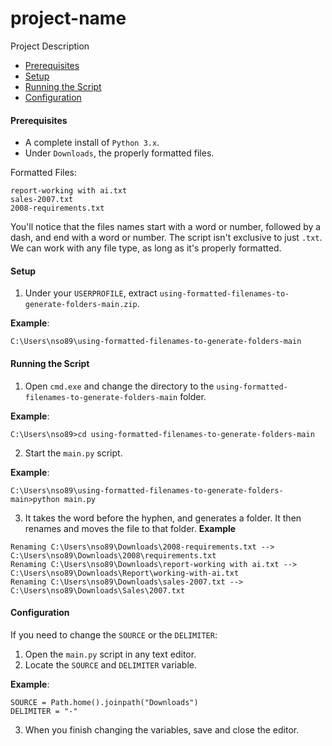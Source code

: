 # project-name
Project Description

* [Prerequisites](#prerequisites)
* [Setup](#setup)
* [Running the Script](#running-the-script)
* [Configuration](#configuration)

#### <a name="prerequisites"></a>Prerequisites
* A complete install of `Python 3.x`.
* Under `Downloads`, the properly formatted files.

Formatted Files:
```
report-working with ai.txt
sales-2007.txt
2008-requirements.txt
```
You'll notice that the files names start with a word or number, followed by a dash, and end with a word or number. The script isn't exclusive to just `.txt`. We can work with any file type, as long as it's properly formatted. 

#### <a name="setup"></a>Setup
1. Under your `USERPROFILE`, extract `using-formatted-filenames-to-generate-folders-main.zip`.

**Example**:
```batch
C:\Users\nso89\using-formatted-filenames-to-generate-folders-main
```
#### <a name="running-the-script"></a>Running the Script
1. Open `cmd.exe` and change the directory to the `using-formatted-filenames-to-generate-folders-main` folder.

**Example**:
```batch
C:\Users\nso89>cd using-formatted-filenames-to-generate-folders-main
```
2. Start the `main.py` script.

**Example**:
```batch
C:\Users\nso89\using-formatted-filenames-to-generate-folders-main>python main.py
```

3. It takes the word before the hyphen, and generates a folder. It then renames and moves the file to that folder.
**Example**
```batch
Renaming C:\Users\nso89\Downloads\2008-requirements.txt --> C:\Users\nso89\Downloads\2008\requirements.txt
Renaming C:\Users\nso89\Downloads\report-working with ai.txt --> C:\Users\nso89\Downloads\Report\working-with-ai.txt
Renaming C:\Users\nso89\Downloads\sales-2007.txt --> C:\Users\nso89\Downloads\Sales\2007.txt
```

#### <a name="configuration"></a>Configuration
If you need to change the `SOURCE` or the `DELIMITER`:

1. Open the `main.py` script in any text editor.
2. Locate the `SOURCE` and `DELIMITER` variable.

**Example**:
```
SOURCE = Path.home().joinpath("Downloads")
DELIMITER = "-"
```
3. When you finish changing the variables, save and close the editor.
